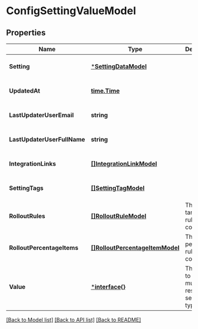# ConfigSettingValueModel

## Properties
Name | Type | Description | Notes
------------ | ------------- | ------------- | -------------
**Setting** | [***SettingDataModel**](SettingDataModel.md) |  | [optional] [default to null]
**UpdatedAt** | [**time.Time**](time.Time.md) |  | [optional] [default to null]
**LastUpdaterUserEmail** | **string** |  | [optional] [default to null]
**LastUpdaterUserFullName** | **string** |  | [optional] [default to null]
**IntegrationLinks** | [**[]IntegrationLinkModel**](IntegrationLinkModel.md) |  | [optional] [default to null]
**SettingTags** | [**[]SettingTagModel**](SettingTagModel.md) |  | [optional] [default to null]
**RolloutRules** | [**[]RolloutRuleModel**](RolloutRuleModel.md) | The targeting rule collection. | [optional] [default to null]
**RolloutPercentageItems** | [**[]RolloutPercentageItemModel**](RolloutPercentageItemModel.md) | The percentage rule collection. | [optional] [default to null]
**Value** | [***interface{}**](.md) | The value to serve. It must respect the setting type. | [optional] [default to null]

[[Back to Model list]](../README.md#documentation-for-models) [[Back to API list]](../README.md#documentation-for-api-endpoints) [[Back to README]](../README.md)

